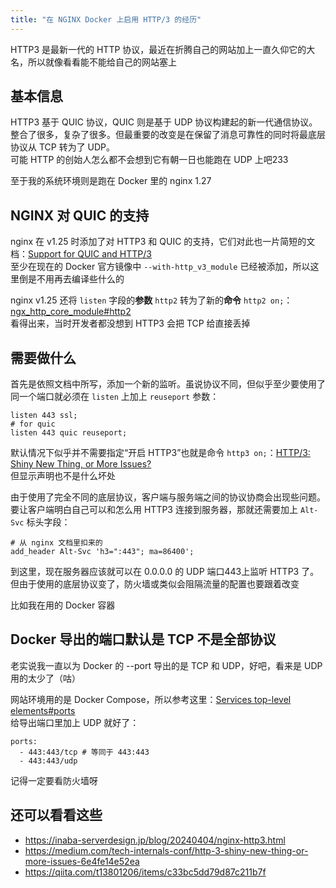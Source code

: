 ```yaml
---
title: "在 NGINX Docker 上启用 HTTP/3 的经历"
---
```


HTTP3 是最新一代的 HTTP 协议，最近在折腾自己的网站加上一直久仰它的大名，所以就像看看能不能给自己的网站塞上

## 基本信息

HTTP3 基于 QUIC 协议，QUIC 则是基于 UDP 协议构建起的新一代通信协议。整合了很多，复杂了很多。但最重要的改变是在保留了消息可靠性的同时将最底层协议从 TCP 转为了 UDP。\
可能 HTTP 的创始人怎么都不会想到它有朝一日也能跑在 UDP 上吧233

至于我的系统环境则是跑在 Docker 里的 nginx 1.27

## NGINX 对 QUIC 的支持

nginx 在 v1.25 时添加了对 HTTP3 和 QUIC 的支持，它们对此也一片简短的文档：[Support for QUIC and HTTP/3](https://nginx.org/en/docs/quic.html)\
至少在现在的 Docker 官方镜像中 `--with-http_v3_module` 已经被添加，所以这里倒是不用再去编译些什么的

nginx v1.25 还将 `listen` 字段的**参数** `http2` 转为了新的**命令** `http2 on;`：[ngx_http_core_module#http2](https://nginx.org/en/docs/http/ngx_http_v2_module.html#http2)\
看得出来，当时开发者都没想到 HTTP3 会把 TCP 给直接丢掉

## 需要做什么

首先是依照文档中所写，添加一个新的监听。虽说协议不同，但似乎至少要使用了同一个端口就必须在 `listen` 上加上 `reuseport` 参数：

```text
listen 443 ssl;
# for quic
listen 443 quic reuseport;
```

默认情况下似乎并不需要指定“开启 HTTP3”也就是命令 `http3 on;`：[HTTP/3: Shiny New Thing, or More Issues?](https://medium.com/tech-internals-conf/http-3-shiny-new-thing-or-more-issues-6e4fe14e52ea)\
但显示声明也不是什么坏处

由于使用了完全不同的底层协议，客户端与服务端之间的协议协商会出现些问题。\
要让客户端明白自己可以和怎么用 HTTP3 连接到服务器，那就还需要加上 `Alt-Svc` 标头字段：

```text
# 从 nginx 文档里扣来的
add_header Alt-Svc 'h3=":443"; ma=86400';
```

到这里，现在服务器应该就可以在 0.0.0.0 的 UDP 端口443上监听 HTTP3 了。\
但由于使用的底层协议变了，防火墙或类似会阻隔流量的配置也要跟着改变

比如我在用的 Docker 容器

## Docker 导出的端口默认是 TCP 不是全部协议

老实说我一直以为 Docker 的 --port 导出的是 TCP 和 UDP，好吧，看来是 UDP 用的太少了（咕）

网站环境用的是 Docker Compose，所以参考这里：[Services top-level elements#ports](https://docs.docker.com/reference/compose-file/services/#short-syntax-3)\
给导出端口里加上 UDP 就好了：

```docker-compose
ports:
  - 443:443/tcp # 等同于 443:443
  - 443:443/udp
```

记得一定要看防火墙呀

## 还可以看看这些

- <https://inaba-serverdesign.jp/blog/20240404/nginx-http3.html>
- <https://medium.com/tech-internals-conf/http-3-shiny-new-thing-or-more-issues-6e4fe14e52ea>
- <https://qiita.com/t13801206/items/c33bc5dd79d87c211b7f>
